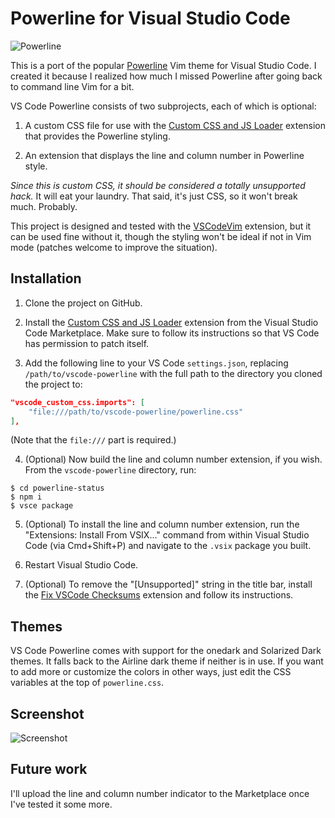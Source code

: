# Powerline for Visual Studio Code

![Powerline](https://i.imgur.com/SWGo8aC.png)

This is a port of the popular [Powerline] Vim theme for Visual Studio Code. I created it because I realized how much I missed Powerline after going back to command line Vim for a bit.

VS Code Powerline consists of two subprojects, each of which is optional:

1. A custom CSS file for use with the [Custom CSS and JS Loader] extension that provides the Powerline styling.

2. An extension that displays the line and column number in Powerline style.

*Since this is custom CSS, it should be considered a totally unsupported hack.* It will eat your laundry. That said, it's just CSS, so it won't break much. Probably.

This project is designed and tested with the [VSCodeVim] extension, but it can be used fine without it, though the styling won't be ideal if not in Vim mode (patches welcome to improve the situation).

## Installation

1. Clone the project on GitHub.

2. Install the [Custom CSS and JS Loader] extension from the Visual Studio Code Marketplace. Make sure to follow its instructions so that VS Code has permission to patch itself.

3. Add the following line to your VS Code `settings.json`, replacing `/path/to/vscode-powerline` with the full path to the directory you cloned the project to:

```json
"vscode_custom_css.imports": [
    "file:///path/to/vscode-powerline/powerline.css"
],
```

(Note that the `file:///` part is required.)

4. (Optional) Now build the line and column number extension, if you wish. From the `vscode-powerline` directory, run:

```shell
$ cd powerline-status
$ npm i
$ vsce package
```

5. (Optional) To install the line and column number extension, run the "Extensions: Install From VSIX…" command from within Visual Studio Code (via Cmd+Shift+P) and navigate to the `.vsix` package you built.

6. Restart Visual Studio Code.

7. (Optional) To remove the "[Unsupported]" string in the title bar, install the [Fix VSCode Checksums] extension and follow its instructions.

## Themes

VS Code Powerline comes with support for the onedark and Solarized Dark themes. It falls back to the Airline dark theme if neither is in use. If you want to add more or customize the colors in other ways, just edit the CSS variables at the top of `powerline.css`.

## Screenshot

![Screenshot](https://i.imgur.com/Ci2ewLt.png)

## Future work

I'll upload the line and column number indicator to the Marketplace once I've tested it some more.

[Powerline]: https://github.com/powerline/powerline

[Custom CSS and JS Loader]: https://marketplace.visualstudio.com/items?itemName=be5invis.vscode-custom-css

[VSCodeVim]: https://marketplace.visualstudio.com/items?itemName=vscodevim.vim

[Fix VSCode Checksums]: https://marketplace.visualstudio.com/items?itemName=lehni.vscode-fix-checksums
